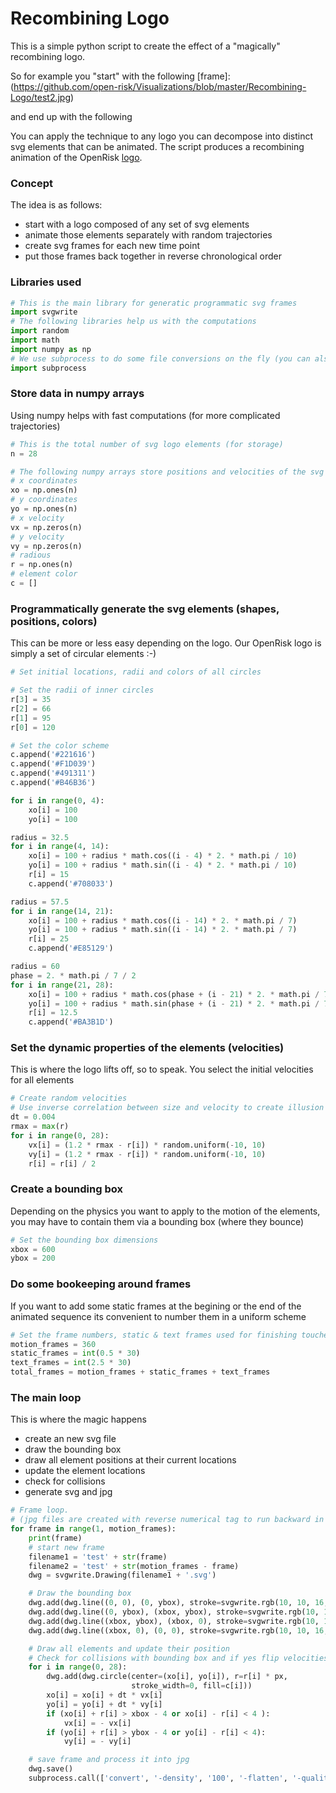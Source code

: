 # Recombining Logo

This is a simple python script to create the effect of a "magically" recombining logo. 

So for example you "start" with the following [frame]:(https://github.com/open-risk/Visualizations/blob/master/Recombining-Logo/test2.jpg)

and end up with the following 



You can apply the technique to any logo you can decompose into distinct svg elements that can be animated. The script produces a recombining animation of the OpenRisk [logo](https://www.youtube.com/watch?v=7s1QGWZ3dR8).

### Concept

The idea is as follows: 
* start with a logo composed of any set of svg elements
* animate those elements separately with random trajectories
* create svg frames for each new time point
* put those frames back together in reverse chronological order

### Libraries used

```python
# This is the main library for generatic programmatic svg frames
import svgwrite
# The following libraries help us with the computations
import random
import math
import numpy as np
# We use subprocess to do some file conversions on the fly (you can also do this separately)
import subprocess
```

### Store data in numpy arrays

Using numpy helps with fast computations (for more complicated trajectories)

```python
# This is the total number of svg logo elements (for storage)
n = 28

# The following numpy arrays store positions and velocities of the svg elements
# x coordinates
xo = np.ones(n)
# y coordinates
yo = np.ones(n)
# x velocity
vx = np.zeros(n)
# y velocity
vy = np.zeros(n)
# radious
r = np.ones(n)
# element color
c = []
```

### Programmatically generate the svg elements (shapes, positions, colors)

This can be more or less easy depending on the logo. Our OpenRisk logo is simply a set of circular elements :-)

```python
# Set initial locations, radii and colors of all circles

# Set the radii of inner circles
r[3] = 35
r[2] = 66
r[1] = 95
r[0] = 120

# Set the color scheme
c.append('#221616')
c.append('#F1D039')
c.append('#491311')
c.append('#B46B36')

for i in range(0, 4):
    xo[i] = 100
    yo[i] = 100

radius = 32.5
for i in range(4, 14):
    xo[i] = 100 + radius * math.cos((i - 4) * 2. * math.pi / 10)
    yo[i] = 100 + radius * math.sin((i - 4) * 2. * math.pi / 10)
    r[i] = 15
    c.append('#708033')

radius = 57.5
for i in range(14, 21):
    xo[i] = 100 + radius * math.cos((i - 14) * 2. * math.pi / 7)
    yo[i] = 100 + radius * math.sin((i - 14) * 2. * math.pi / 7)
    r[i] = 25
    c.append('#E85129')

radius = 60
phase = 2. * math.pi / 7 / 2
for i in range(21, 28):
    xo[i] = 100 + radius * math.cos(phase + (i - 21) * 2. * math.pi / 7)
    yo[i] = 100 + radius * math.sin(phase + (i - 21) * 2. * math.pi / 7)
    r[i] = 12.5
    c.append('#BA3B1D')
```

### Set the dynamic properties of the elements (velocities)

This is where the logo lifts off, so to speak. You select the initial velocities for all elements

```python
# Create random velocities
# Use inverse correlation between size and velocity to create illusion of inertia
dt = 0.004
rmax = max(r)
for i in range(0, 28):
    vx[i] = (1.2 * rmax - r[i]) * random.uniform(-10, 10)
    vy[i] = (1.2 * rmax - r[i]) * random.uniform(-10, 10)
    r[i] = r[i] / 2
```

### Create a bounding box

Depending on the physics you want to apply to the motion of the elements, you may have to contain them via a bounding box (where they bounce)

```python
# Set the bounding box dimensions
xbox = 600
ybox = 200
```

###  Do some bookeeping around frames

If you want to add some static frames at the begining or the end of the animated sequence its convenient to number them in a uniform scheme

```python
# Set the frame numbers, static & text frames used for finishing touches
motion_frames = 360
static_frames = int(0.5 * 30)
text_frames = int(2.5 * 30)
total_frames = motion_frames + static_frames + text_frames
```

### The main loop

This is where the magic happens
* create an new svg file
* draw the bounding box
* draw all element positions at their current locations
* update the element locations
* check for collisions
* generate svg and jpg

```python
# Frame loop.
# (jpg files are created with reverse numerical tag to run backward in time)
for frame in range(1, motion_frames):
    print(frame)
    # start new frame
    filename1 = 'test' + str(frame)
    filename2 = 'test' + str(motion_frames - frame)
    dwg = svgwrite.Drawing(filename1 + '.svg')

    # Draw the bounding box
    dwg.add(dwg.line((0, 0), (0, ybox), stroke=svgwrite.rgb(10, 10, 16, '%')))
    dwg.add(dwg.line((0, ybox), (xbox, ybox), stroke=svgwrite.rgb(10, 10, 16, '%')))
    dwg.add(dwg.line((xbox, ybox), (xbox, 0), stroke=svgwrite.rgb(10, 10, 16, '%')))
    dwg.add(dwg.line((xbox, 0), (0, 0), stroke=svgwrite.rgb(10, 10, 16, '%')))

    # Draw all elements and update their position
    # Check for collisions with bounding box and if yes flip velocities          
    for i in range(0, 28):
        dwg.add(dwg.circle(center=(xo[i], yo[i]), r=r[i] * px,
                           stroke_width=0, fill=c[i]))
        xo[i] = xo[i] + dt * vx[i]
        yo[i] = yo[i] + dt * vy[i]
        if (xo[i] + r[i] > xbox - 4 or xo[i] - r[i] < 4 ):
            vx[i] = - vx[i]
        if (yo[i] + r[i] > ybox - 4 or yo[i] - r[i] < 4):
            vy[i] = - vy[i]

    # save frame and process it into jpg
    dwg.save()
    subprocess.call(['convert', '-density', '100', '-flatten', '-quality',  '100', filename1 + '.svg', filename2 + '.jpg'])
```
